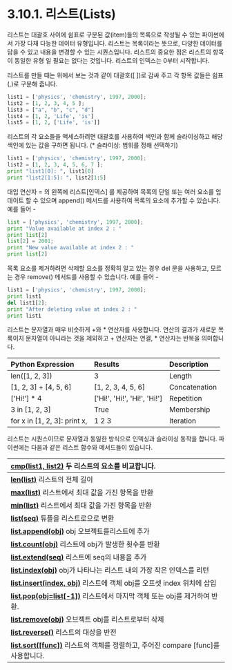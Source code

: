 # 3.10.1.     리스트\(Lists\)

리스트는 대괄호 사이에 쉼표로 구분된 값\(item\)들의 목록으로 작성될 수 있는 파이썬에서 가장 다재 다능한 데이터 유형입니다. 리스트는 목록이라는 뜻으로, 다양한 데이터를 담을 수 있고 내용을 변경할 수 있는 시퀀스입니다. 리스트의 중요한 점은 리스트의 항목이 동일한 유형 일 필요는 없다는 것입니다. 리스트의 인덱스는 0부터 시작합니다.

리스트를 만들 때는 위에서 보는 것과 같이 대괄호\(\[ \]\)로 감싸 주고 각 항목 값들은 쉼표\(,\)로 구분해 줍니다.

```python
list1 = ['physics', 'chemistry', 1997, 2000];
list2 = [1, 2, 3, 4, 5 ];
list3 = ["a", "b", "c", "d"]
list4 = [1, 2, 'Life', 'is'] 
list5 = [1, 2, ['Life', 'is']]
```

리스트의 각 요소들을 액세스하려면 대괄호를 사용하여 색인과 함께 슬라이싱하고 해당 색인에 있는 값을 구하면 됩니다. \(\* 슬라이싱: 범위를 정해 선택하기\)

```python
list1 = ['physics', 'chemistry', 1997, 2000];
list2 = [1, 2, 3, 4, 5, 6, 7 ];
print "list1[0]: ", list1[0]
print "list2[1:5]: ", list2[1:5]
```

대입 연산자 = 의 왼쪽에 리스트\[인덱스\] 를 제공하여 목록의 단일 또는 여러 요소를 업데이트 할 수 있으며 append\(\) 메서드를 사용하여 목록의 요소에 추가할 수 있습니다. 예를 들어 -

```python
list = ['physics', 'chemistry', 1997, 2000];
print "Value available at index 2 : "
print list[2]
list[2] = 2001;
print "New value available at index 2 : "
print list[2]
```

목록 요소를 제거하려면 삭제할 요소를 정확히 알고 있는 경우 del 문을 사용하고, 모르는 경우 remove\(\) 메서드를 사용할 수 있습니다. 예를 들어 -

```python
list1 = ['physics', 'chemistry', 1997, 2000];
print list1
del list1[2];
print "After deleting value at index 2 : "
print list1
```

리스트는 문자열과 매우 비슷하게 +와 \* 연산자를 사용합니다. 연산의 결과가 새로운 목록이지 문자열이 아니라는 것을 제외하고 + 연산자는 연결,  \* 연산자는 반복을 의미합니다.

| **Python Expression** | **Results** | **Description** |
| :--- | :--- | :--- |
| len\(\[1, 2, 3\]\) | 3 | Length |
| \[1, 2, 3\] + \[4, 5, 6\] | \[1, 2, 3, 4, 5, 6\] | Concatenation |
| \['Hi!'\] \* 4 | \['Hi!', 'Hi!', 'Hi!', 'Hi!'\] | Repetition |
| 3 in \[1, 2, 3\] | True | Membership |
| for x in \[1, 2, 3\]: print x, | 1 2 3 | Iteration |

리스트는 시퀀스이므로 문자열과 동일한 방식으로 인덱싱과 슬라이싱 동작을 합니다. 파이썬에는 다음과 같은 리스트 함수와 메서드들이 있습니다.

| [**cmp\(list1, list2\)**](https://www.tutorialspoint.com/python/list_cmp.htm) 두 리스트의 요소를 비교합니다. |
| :--- |
| [**len\(list\)**](https://www.tutorialspoint.com/python/list_len.htm)  리스트의 전체 길이 |
| [**max\(list\)**](https://www.tutorialspoint.com/python/list_max.htm) 리스트에서 최대 값을 가진 항목을 반환 |
| [**min\(list\)**](https://www.tutorialspoint.com/python/list_min.htm)  리스트에서 최대 값을 가진 항목을 반환 |
| [**list\(seq\)**](https://www.tutorialspoint.com/python/list_list.htm)  튜플을 리스트로으로 변환 |
| [**list.append\(obj\)**](https://www.tutorialspoint.com/python/list_append.htm)  obj 오브젝트를리스트에 추가 |
| [**list.count\(obj\)**](https://www.tutorialspoint.com/python/list_count.htm) 리스트에 obj가 발생한 횟수를 반환 |
| [**list.extend\(seq\)**](https://www.tutorialspoint.com/python/list_extend.htm)  리스트에 seq의 내용을 추가 |
| [**list.index\(obj\)**](https://www.tutorialspoint.com/python/list_index.htm) obj가 나타나는 리스트 내의 가장 작은 인덱스를 리턴 |
| [**list.insert\(index, obj\)**](https://www.tutorialspoint.com/python/list_insert.htm) 리스트에 객체 obj를 오프셋 index 위치에 삽입 |
| [**list.pop\(obj=list\[-1\]\)**](https://www.tutorialspoint.com/python/list_pop.htm) 리스트에서 마지막 객체 또는 obj를 제거하여 반환. |
| [**list.remove\(obj\)**](https://www.tutorialspoint.com/python/list_remove.htm)  오브젝트 obj를 리스트로부터 삭제 |
| [**list.reverse\(\)**](https://www.tutorialspoint.com/python/list_reverse.htm)  리스트의 대상을 반전 |
| [**list.sort\(\[func\]\)**](https://www.tutorialspoint.com/python/list_sort.htm) 리스트의 객체를 정렬하고, 주어진 compare \[func\]를 사용합니다. |

